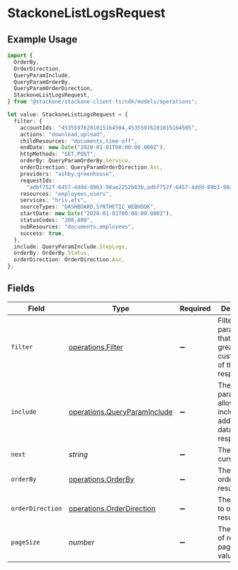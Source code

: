 # StackoneListLogsRequest

## Example Usage

```typescript
import {
  OrderBy,
  OrderDirection,
  QueryParamInclude,
  QueryParamOrderBy,
  QueryParamOrderDirection,
  StackoneListLogsRequest,
} from "@stackone/stackone-client-ts/sdk/models/operations";

let value: StackoneListLogsRequest = {
  filter: {
    accountIds: "45355976281015164504,45355976281015164505",
    actions: "download,upload",
    childResources: "documents,time-off",
    endDate: new Date("2020-01-01T00:00:00.000Z"),
    httpMethods: "GET,POST",
    orderBy: QueryParamOrderBy.Service,
    orderDirection: QueryParamOrderDirection.Asc,
    providers: "ashby,greenhouse",
    requestIds:
      "adbf752f-6457-4ddd-89b3-98ae2252b83b,adbf752f-6457-4ddd-89b3-98ae2252b83c",
    resources: "employees,users",
    services: "hris,ats",
    sourceTypes: "DASHBOARD,SYNTHETIC_WEBHOOK",
    startDate: new Date("2020-01-01T00:00:00.000Z"),
    statusCodes: "200,400",
    subResources: "documents,employees",
    success: true,
  },
  include: QueryParamInclude.StepLogs,
  orderBy: OrderBy.Status,
  orderDirection: OrderDirection.Asc,
};
```

## Fields

| Field                                                                               | Type                                                                                | Required                                                                            | Description                                                                         | Example                                                                             |
| ----------------------------------------------------------------------------------- | ----------------------------------------------------------------------------------- | ----------------------------------------------------------------------------------- | ----------------------------------------------------------------------------------- | ----------------------------------------------------------------------------------- |
| `filter`                                                                            | [operations.Filter](../../../sdk/models/operations/filter.md)                       | :heavy_minus_sign:                                                                  | Filter parameters that allow greater customisation of the list response             |                                                                                     |
| `include`                                                                           | [operations.QueryParamInclude](../../../sdk/models/operations/queryparaminclude.md) | :heavy_minus_sign:                                                                  | The include parameter allows you to include additional data in the response.        | step_logs                                                                           |
| `next`                                                                              | *string*                                                                            | :heavy_minus_sign:                                                                  | The unified cursor                                                                  |                                                                                     |
| `orderBy`                                                                           | [operations.OrderBy](../../../sdk/models/operations/orderby.md)                     | :heavy_minus_sign:                                                                  | The field to order the results by.                                                  | created_at                                                                          |
| `orderDirection`                                                                    | [operations.OrderDirection](../../../sdk/models/operations/orderdirection.md)       | :heavy_minus_sign:                                                                  | The direction to order the results by.                                              | asc                                                                                 |
| `pageSize`                                                                          | *number*                                                                            | :heavy_minus_sign:                                                                  | The number of results per page (default value is 25)                                |                                                                                     |